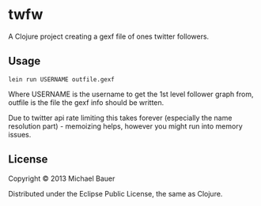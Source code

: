 # twfw

A Clojure project creating a gexf file of ones twitter followers.

## Usage

```
lein run USERNAME outfile.gexf
```

Where USERNAME is the username to get the 1st level follower graph from,
outfile is the file the gexf info should be written.

Due to twitter api rate limiting this takes forever (especially the name
resolution part) - memoizing helps, however you might run into memory
issues.

## License

Copyright © 2013 Michael Bauer 

Distributed under the Eclipse Public License, the same as Clojure.
